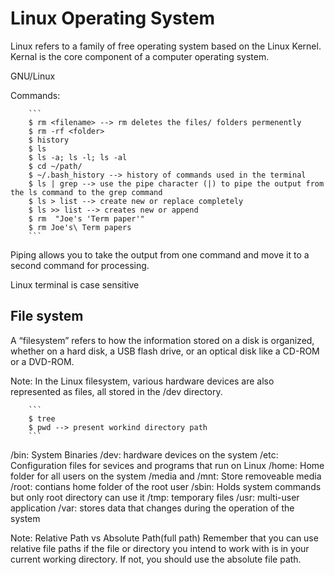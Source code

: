 # Linux Operating System

Linux refers to a family of free operating system based on the Linux Kernel. Kernal is the core component of a computer operating system.

GNU/Linux

Commands:

        ```
        $ rm <filename> --> rm deletes the files/ folders permenently
        $ rm -rf <folder>
        $ history
        $ ls
        $ ls -a; ls -l; ls -al
        $ cd ~/path/
        $ ~/.bash_history --> history of commands used in the terminal
        $ ls | grep --> use the pipe character (|) to pipe the output from the ls command to the grep command
        $ ls > list --> create new or replace completely 
        $ ls >> list --> creates new or append
        $ rm  "Joe's 'Term paper'" 
        $ rm Joe's\ Term papers
        ```

Piping allows you to take the output from one command and move it to a second command for processing.

Linux terminal is case sensitive

## File system

A “filesystem” refers to how the information stored on a disk is organized, whether on a hard disk, a USB flash drive, or an optical disk like a CD-ROM or a DVD-ROM.

Note: In the Linux filesystem, various hardware devices are also represented as files, all stored in the /dev directory.

        ```
        $ tree
        $ pwd --> present workind directory path
        ```
/bin: System Binaries
/dev: hardware devices on the system
/etc: Configuration files for sevices and programs that run on Linux
/home: Home folder for all users on the system
/media and /mnt: Store removeable media
/root: contians home folder of the root user
/sbin: Holds system commands but only root directory can use it
/tmp: temporary files
/usr: multi-user application
/var: stores data that changes during the operation of the system

Note: Relative Path vs Absolute Path(full path) Remember that you can use relative file paths if the file or directory you intend to work with is in your current working directory. If not, you should use the absolute file path.
